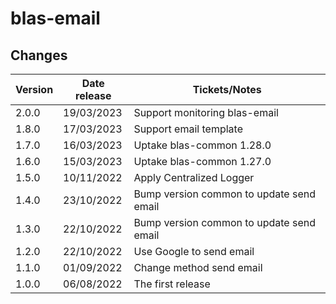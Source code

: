 # blas-email

## Changes

| Version | Date release | Tickets/Notes                            |
|---------|--------------|------------------------------------------|
| 2.0.0   | 19/03/2023   | Support monitoring blas-email            |
| 1.8.0   | 17/03/2023   | Support email template                   |
| 1.7.0   | 16/03/2023   | Uptake blas-common 1.28.0                |
| 1.6.0   | 15/03/2023   | Uptake blas-common 1.27.0                |
| 1.5.0   | 10/11/2022   | Apply Centralized Logger                 |
| 1.4.0   | 23/10/2022   | Bump version common to update send email |
| 1.3.0   | 22/10/2022   | Bump version common to update send email |
| 1.2.0   | 22/10/2022   | Use Google to send email                 |
| 1.1.0   | 01/09/2022   | Change method send email                 |
| 1.0.0   | 06/08/2022   | The first release                        |
